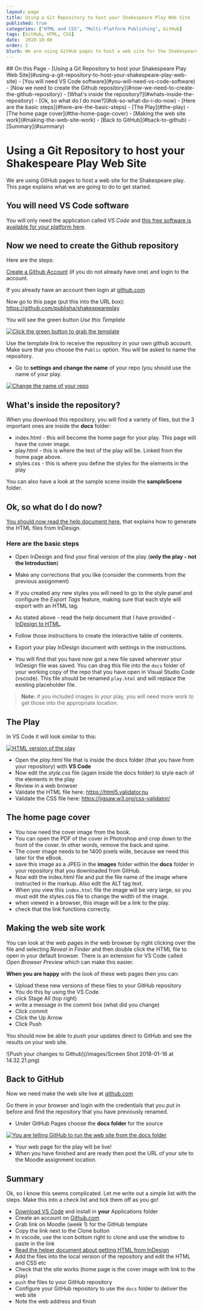 ```yaml
---
layout: page
title: Using a Git Repository to host your Shakespeare Play Web Site
published: true
categories: ["HTML and CSS", "Multi-Platform Publishing", GitHub]
tags: [GitHub, HTML, CSS]
date:  2019-10-08
order: 2
blurb: We are using GitHub pages to host a web site for the Shakespeare play. This page explains what we are going to do to get started.
---
```

<!-- TOC depthFrom:2 depthTo:2 withLinks:1 updateOnSave:1 orderedList:0 -->
<section class='toc'>
## On this Page
- [Using a Git Repository to host your Shakespeare Play Web Site](#using-a-git-repository-to-host-your-shakespeare-play-web-site)
  - [You will need VS Code software](#you-will-need-vs-code-software)
  - [Now we need to create the Github repository](#now-we-need-to-create-the-github-repository)
  - [What's inside the repository?](#whats-inside-the-repository)
  - [Ok, so what do I do now?](#ok-so-what-do-i-do-now)
    - [Here are the basic steps](#here-are-the-basic-steps)
  - [The Play](#the-play)
  - [The home page cover](#the-home-page-cover)
  - [Making the web site work](#making-the-web-site-work)
  - [Back to GitHub](#back-to-github)
  - [Summary](#summary)

</section><!-- /TOC -->

# Using a Git Repository to host your Shakespeare Play Web Site

We are using GitHub pages to host a web site for the Shakespeare play. This page explains what we are going to do to get started.

## You will need VS Code software

You will only need the application called _VS Code_ and [this free software is available for your platform here][deb319f2].

  [deb319f2]: https://code.visualstudio.com/download "Grab VS code"

## Now we need to create the Github repository

Here are the steps:

[Create a Github Account][8c08ca4b] (if you do not already have one) and login to the account.

If you already have an account then login at [github.com](https://github.com)

  [8c08ca4b]: https://github.com "Go to GitHub and create and account or login if you already have one"

Now go to this page (put this into the URL box): https://github.com/publisha/shakespeareplay

You will see the green button _Use this Template_

[![Click the green button to grab the template](/images/templategrab.png)](/images/templategrab.png)

Use the template link to receive the repository in your own github account. Make sure that you choose the `Public` option. You will be asked to name the repository.

- Go to **settings and change the name** of your repo (you should use the name of your play.

[![Change the name of your repo](/images/2017/01/changethenameofRepo.png)](/images/2017/01/changethenameofRepo.png)

## What's inside the repository?

When you download this repository, you will find a variety of files, but the 3 important ones are inside the **docs** folder:

- index.html - this will become the home page for your play. This page will have the cover image.
- play.html - this is where the text of the play will be. Linked from the home page above.
- styles.css -  this is where you define the styles for the elements in the play

You can also have a look at the sample scene inside the **sampleScene** folder.

## Ok, so what do I do now?
[You should now read the help document here][9bf3210c], that explains how to generate the HTML files from InDesign.

  [9bf3210c]: https://publisha.github.io/pages/InDesign_to_HTML/ "This gives you comprehensive information needed to build the HTML from InDesign."

### Here are the basic steps

- Open InDesign and find your final version of the play (**only the play - not the Introduction**)
- Make any corrections that you like (consider the comments from the previous assignment)
- If you created any new styles you will need to go to the style panel and configure the _Export Tags_ feature, making sure that each style will export with an HTML tag.
- As stated above - read the help document that I have provided - [InDesign to HTML][2aa24c4b].
- Follow those instructions to create the interactive table of contents.
- Export your play InDesign document with settings in the instructions.
- You will find that you have now got a new file saved wherever your InDesign file was saved. You can drag this file into the `docs` folder of your working copy of the repo that you have open in Visual Studio Code (vscode). This file should be renamed `play.html` and will replace the existing placeholder file.

  [2aa24c4b]: /pages/InDesign_to_HTML/ "read this for a thorough explanation"

> **Note:** if you included images in your play, you will need more work to get those into the appropriate location.

## The Play

In VS Code it will look similar to this:

[![HTML version of the play](/images/2017/01/yourexportedplay.png)](/images/2017/01/yourexportedplay.png)

- Open the _play.html_ file that is inside the docs folder (that you have from your repository) with **VS Code**
- Now edit the _style.css_ file (again inside the docs folder) to style each of the elements in the play
- Review in a web browser
- Validate the HTML file here: https://html5.validator.nu
- Validate the CSS file here: https://jigsaw.w3.org/css-validator/

## The home page cover
- You now need the cover image from the book.
- You can open the PDF of the cover in Photoshop and crop down to the front of the cover. In other words, remove the back and spine.
- The cover image needs to be 1400 pixels wide, because we need this later for the eBook.
- save this image as a JPEG in the **images** folder within the **docs** folder in your repository that you downloaded from GitHub.
- Now edit the index.html file and put the file name of the image where instructed in the markup. Also edit the ALT tag text.
- When you view this `index.html` file the image will be very large, so you must edit the styles.css file to change the width of the image.
- when viewed in a browser, this image will be a link to the play.
- check that the link functions correctly.

## Making the web site work
You can look at the web pages in the web browser by right clicking over the file and selecting _Reveal in Finder_ and then double click the HTML file to open in your default browser. There is an extension for VS Code called _Open Browser Preview_ which can make this easier.

**When you are happy** with the look of these web pages then you can:
- Upload these new versions of these files to your GitHub repository
- You do this by using the VS Code.
- click Stage All (top right)
- write a message in the commit box (what did you change)
- Click commit
- Click the Up Arrow
- Click Push

You should now be able to _push_ your updates direct to GitHub and see the results on your web site.


![Push your changes to Github](/images/Screen Shot 2018-01-16 at 14.32.21.png)


## Back to GitHub

Now we need make the web site live at [github.com][448988fc]

  [448988fc]: https://www.github.com "Login at Github"

Go there in your browser and login with the credentials that you put in before and find the repository that you have previously renamed.

- Under GitHub Pages choose the **docs folder** for the source

[![You are telling GitHub to run the web site from the docs folder](/images/2017/01/choose_docsfolder.png)](/images/2017/01/choose_docsfolder.png)

- Your web page for the play will be live!
- When you have finished and are ready then post the URL of your site to the Moodle assignment location.

## Summary

Ok, so I know this seems complicated. Let me write out a simple list with the steps. Make this into a check list and tick them off as you go!

- [Download VS Code](https://code.visualstudio.com/download) and install in **your** Applications folder
- Create an account on [Github.com][fc57320f]
- Grab link on Moodle (week 1) for the GitHub template
- Copy the link next to the Clone button
- In vscode, use the icon bottom right to clone and use the window to paste in the link
- [Read the helper document about getting HTML from InDesign][f0f67b5c]
- Add the files into the local version of the repository and edit the HTML and CSS etc
- Check that the site works (home page is the cover image with link to the play)
- `push` the files to your GitHub repository
- Configure your GitHub repository to use the `docs` folder to deliver the web site
- Note the web address and finish

[fc57320f]: https://www.github.com "Create the account"
  [f0f67b5c]: https://publisha.org/pages/InDesign_to_HTML/ "Read this"
